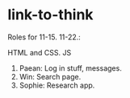 # link-to-think

Roles for 11-15. 11-22.: 

HTML and CSS. JS 
1. Paean: Log in stuff, messages.
2. Win: Search page.
3. Sophie: Research app.

